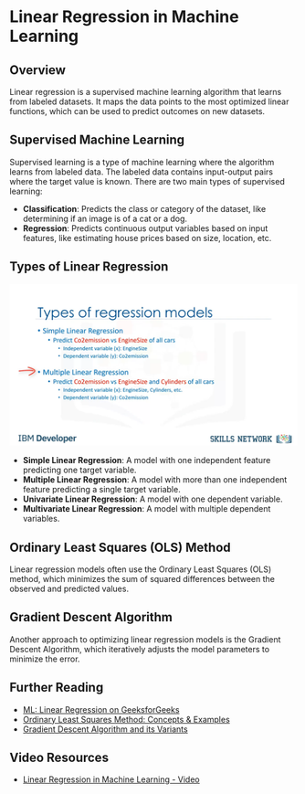 # Linear Regression in Machine Learning

## Overview

Linear regression is a supervised machine learning algorithm that learns from labeled datasets. It maps the data points to the most optimized linear functions, which can be used to predict outcomes on new datasets.

## Supervised Machine Learning

Supervised learning is a type of machine learning where the algorithm learns from labeled data. The labeled data contains input-output pairs where the target value is known. There are two main types of supervised learning:

- **Classification**: Predicts the class or category of the dataset, like determining if an image is of a cat or a dog.
- **Regression**: Predicts continuous output variables based on input features, like estimating house prices based on size, location, etc.

## Types of Linear Regression
![alt text](Machine_learning\Supervised_vs_Unsupervised\supervised\images\image.png)
- **Simple Linear Regression**: A model with one independent feature predicting one target variable.
- **Multiple Linear Regression**: A model with more than one independent feature predicting a single target variable.
- **Univariate Linear Regression**: A model with one dependent variable.
- **Multivariate Linear Regression**: A model with multiple dependent variables.

## Ordinary Least Squares (OLS) Method

Linear regression models often use the Ordinary Least Squares (OLS) method, which minimizes the sum of squared differences between the observed and predicted values.

## Gradient Descent Algorithm

Another approach to optimizing linear regression models is the Gradient Descent Algorithm, which iteratively adjusts the model parameters to minimize the error.

## Further Reading

- [ML: Linear Regression on GeeksforGeeks](https://www.geeksforgeeks.org/ml-linear-regression/)
- [Ordinary Least Squares Method: Concepts & Examples](https://vitalflux.com/ordinary-least-squares-method-concepts-examples/)
- [Gradient Descent Algorithm and its Variants](https://www.geeksforgeeks.org/gradient-descent-algorithm-and-its-variants/)

## Video Resources

- [Linear Regression in Machine Learning - Video](https://d3c33hcgiwev3.cloudfront.net/sKI09HJkQHSiNPRyZMB09A.processed/full/720p/index.webm)
